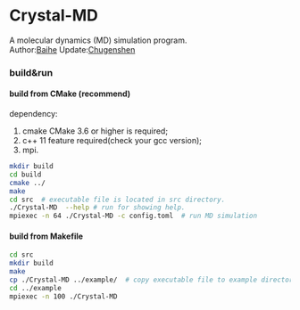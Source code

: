 # Crystal-MD

A molecular dynamics (MD) simulation program.  
Author:[Baihe](mailto:baihe_ustb@163.com)
Update:[Chugenshen](mailto:genshenchu@gmail.com)

### build&run
#### build from CMake (recommend)  
dependency:
1. cmake CMake 3.6 or higher is required;
2. c++ 11 feature required(check your gcc version);
3. mpi.

```sh
mkdir build
cd build
cmake ../
make
cd src  # executable file is located in src directory.
./Crystal-MD  --help # run for showing help.
mpiexec -n 64 ./Crystal-MD -c config.toml  # run MD simulation
```

#### build from Makefile
```sh
cd src
mkdir build
make
cp ./Crystal-MD ../example/  # copy executable file to example directory.
cd ../example
mpiexec -n 100 ./Crystal-MD

```

